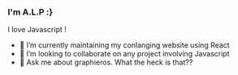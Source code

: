 ### I'm A.L.P :}

I love Javascript !

- 🔭 I’m currently maintaining my conlanging website using React
- 👯 I’m looking to collaborate on any project involving Javascript
- 💬 Ask me about graphieros. What the heck is that??
